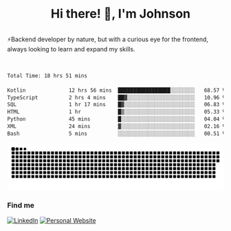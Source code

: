 <div id="user-content-toc">
  <ul align="center">
    <summary><h1 style="display: inline-block">Hi there! 👋, I'm Johnson</h1></summary>
  </ul>
</div>

⚡Backend developer by nature, but with a curious eye for the frontend, always looking to learn and expand my skills.

<br>


<!--START_SECTION:waka-->

```txt
Total Time: 18 hrs 51 mins

Kotlin              12 hrs 56 mins  █████████████████░░░░░░░░   68.57 %
TypeScript          2 hrs 4 mins    ██▓░░░░░░░░░░░░░░░░░░░░░░   10.96 %
SQL                 1 hr 17 mins    █▓░░░░░░░░░░░░░░░░░░░░░░░   06.83 %
HTML                1 hr            █▒░░░░░░░░░░░░░░░░░░░░░░░   05.33 %
Python              45 mins         █░░░░░░░░░░░░░░░░░░░░░░░░   04.04 %
XML                 24 mins         ▓░░░░░░░░░░░░░░░░░░░░░░░░   02.16 %
Bash                5 mins          ░░░░░░░░░░░░░░░░░░░░░░░░░   00.51 %
```

<!--END_SECTION:waka-->

<picture>
  <source  srcset="https://github.com/joshwambere/joshwambere/blob/output/github-contribution-grid-snake-dark.svg?palette=github-dark">
  <source  srcset="https://github.com/joshwambere/joshwambere/blob/output/github-contribution-grid-snake.svg">
  <img alt="github contribution grid snake animation" src="https://github.com/joshwambere/joshwambere/blob/output/github-contribution-grid-snake.svg">
</picture>

### Find me
<a href="https://www.linkedin.com/in/dusabe-johnson" target="_blank"><img src="https://img.shields.io/badge/LinkedIn-%230077B5.svg?&style=flat&logo=linkedin&logoColor=white" alt="LinkedIn"></a>
‎‎ [![Personal Website](https://img.shields.io/badge/visit-Johnsonis.me-blue)](https://johnsonis.me/)
